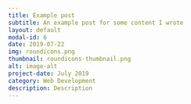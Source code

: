 ```yaml
---
title: Example post
subtitle: An example post for some content I wrote
layout: default
modal-id: 6
date: 2019-07-22
img: roundicons.png
thumbnail: roundicons-thumbnail.png
alt: image-alt
project-date: July 2019
category: Web Development
description: Description
---
```

